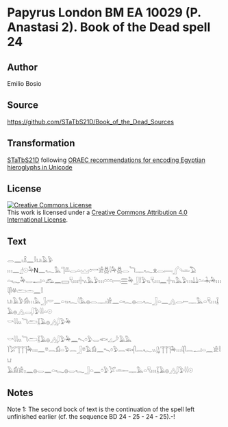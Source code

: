 # Papyrus London BM EA 10029 (P. Anastasi 2). Book of the Dead spell 24

## Author 

Emilio Bosio

## Source 

https://github.com/STaTbS21D/Book_of_the_Dead_Sources

## Transformation 

[STaTbS21D](https://statbs21d.github.io/) following [ORAEC recommendations for encoding Egyptian hieroglyphs in Unicode](https://github.com/oraec/recommendations-encoding-hieroglyphs)

## License 

<a rel="license" href="http://creativecommons.org/licenses/by/4.0/"><img alt="Creative Commons License" style="border-width:0" src="https://i.creativecommons.org/l/by/4.0/88x31.png" /></a><br />This work is licensed under a <a rel="license" href="http://creativecommons.org/licenses/by/4.0/">Creative Commons Attribution 4.0 International License</a>.

## Text 

<hiero><rubrum>𓂋𓈖𓏤𓏎𓈖𓎛𓂓𓏤𓄿𓅱</rubrum><br>
<rubrum>𓏥𓈖</rubrum>𓊨𓇳𓅆N𓈖𓆑𓅓𓊹𓌨𓂋𓏏𓈉𓏌𓎡𓀀𓆣𓇋𓅆𓆣𓂋𓆓𓊃𓆑𓁷𓂋𓇯𓂾𓄹𓏛𓅐<br>
𓏏𓆑𓅆𓂋𓂝𓏏𓃹𓈖𓈙𓄛𓏥𓏶𓏭𓅓𓅱𓏥𓏌𓏌𓏌𓇯𓈗𓅆𓃀𓎛𓅱𓏭𓄛𓏥𓈖𓏶𓏭𓅓𓅱𓏥𓍑𓍑𓏌𓏏𓇓𓏤𓅆𓏥𓇋𓋴𓋬𓂧𓏛𓈖𓎛<br>
𓂓𓏤𓄿𓅱𓀁𓏥𓅓𓃀𓏤𓎟𓈖𓏏𓏭𓆑𓇋𓅓𓐍𓂋𓊃𓏤𓀀𓈖𓏏𓆑𓐍𓂋𓆑𓃀𓏏𓈖𓂻𓂋𓍿𓊃𓅓𓏏𓄛𓏥𓆼𓄿𓐍𓂻𓂋𓆄𓅱𓇋𓇋𓏏𓇳<br>
<rubrum>𓎡𓇋𓇋𓏭𓆓𓂧</rubrum>𓆼𓄿𓐍𓂻𓆄𓅱𓅆<br>
<br>
<rubrum>𓎡𓇋𓇋𓏭𓆓𓂧</rubrum>𓆼𓄿𓐍𓂻𓆄𓅱𓅆𓈖𓍇𓏌𓅱𓂋𓆟𓈎𓌳𓄿𓅓<br>
𓌙𓅯𓊹𓊹𓊹𓅆𓏥𓈖𓎼𓂋𓀁𓏏𓅱𓂋𓃀𓎼𓄿𓀁𓈖𓍇𓏌𓅱𓂋𓆟𓋴𓂋𓆑𓏭𓊮𓊹𓊹𓊹𓅆𓏥𓇋𓋴𓂋𓂝𓏏𓈖𓀀𓎛𓂓<br>
𓄿𓀁𓀀𓊪𓈖𓐍𓂋𓈖𓏏𓆑𓐍𓂋𓆑𓃀𓏏𓈖𓏌𓅱𓅯𓏛𓍿𓊃𓅓𓏏𓄛𓏥𓆼𓄿𓐍𓂻𓆄𓅱𓇋𓇋𓇳<br></hiero>

## Notes 

Note  1: The second bock of text is the continuation of the spell left unfinished earlier (cf. the sequence BD 24 - 25 - 24 - 25).-!
